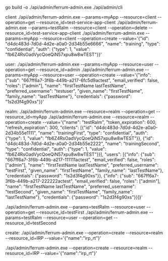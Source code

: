 go build -o ./api/admin/ferrum-admin.exe ./api/admin/cli

client
./api/admin/ferrum-admin.exe --params=myApp    --resource=client --operation=get       --resource_id=test-service-app-client
./api/admin/ferrum-admin.exe --params=testRalm --resource=client --operation=delete    --resource_id=test-service-app-client
./api/admin/ferrum-admin.exe --params=myApp --resource=client --operation=create --value='{"id": "d4dc483d-7d0d-4d2e-a0a0-2d34b55e6666", "name": "training", "type": "confidential", "auth": {"type": 1, "value": "fb6Z4RsOadVycQoeQiN57xpu8w8wTEST"}}'

user:
./api/admin/ferrum-admin.exe --params=myApp --resource=user --operation=get    --resource_id=admin
./api/admin/ferrum-admin.exe --params=myApp --resource=user --operation=create --value='{"info": {"sub": "667ff6a7-3f6b-449b-a217-6fc5d9actest", "email_verified": false, "roles": ["admin"], "name": "firstTestName lastTestName", "preferred_username": "testuser", "given_name": "firstTestName", "family_name": "lastTestName"}, "credentials": {"password": "1s2d3f4g90xs"}}'

realm:
./api/admin/ferrum-admin.exe --resource=realm --operation=get    --resource_id=myApp
./api/admin/ferrum-admin.exe --resource=realm --operation=create --value='{"name": "testRalm", "token_expiration": 600, "refresh_expiration": 300, "clients": [{"id": "d4dc483d-7d0d-4d2e-a0a0-2d34b55e1111", "name": "trainingFirst", "type": "confidential", "auth": {"type": 1, "value": "fb6Z4RsOadVycQoeQiN57xpu8w8wTEST"}}, {"id": "d4dc483d-7d0d-4d2e-a0a0-2d34b55e2222", "name": "trainingSecond", "type": "confidential", "auth": {"type": 1, "value": "fb6Z4RsOadVycQoeQiN57xpu8w8wTEST"}}], "users": [{"info": {"sub": "667ff6a7-3f6b-449b-a217-111111actest", "email_verified": false, "roles": ["admin"], "name": "firstTestName lastTestName", "preferred_username": "testFirst", "given_name": "firstTestName", "family_name": "lastTestName"}, "credentials": {"password": "1s2d3f4g90xs"}}, {"info": {"sub": "667ff6a7-3f6b-449b-a217-222222actest", "email_verified": false, "roles": ["admin"], "name": "firstTestName lastTestName", "preferred_username": "testSecond", "given_name": "firstTestName", "family_name": "lastTestName"}, "credentials": {"password": "1s2d3f4g90xs"}}]}'

./api/admin/ferrum-admin.exe --params=testRalm --resource=user --operation=get --resource_id=testFirst
./api/admin/ferrum-admin.exe --params=testRalm --resource=user --operation=get --resource_id=testSecond




create:
./api/admin/ferrum-admin.exe --operation=create --resource=realm --resource_id=IRP --value='{"name":"irp_rt"}'

./api/admin/ferrum-admin.exe --operation=create --resource=realm --resource_id=IRP --value='{"name":"irp_rt"}'


